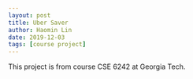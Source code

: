 ```yaml
---
layout: post
title: Uber Saver
author: Haomin Lin
date: 2019-12-03
tags: [course project]
---
```


This project is from course CSE 6242 at Georgia Tech.
